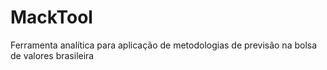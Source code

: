 # MackTool
Ferramenta analítica para aplicação de metodologias de previsão na bolsa de valores brasileira
